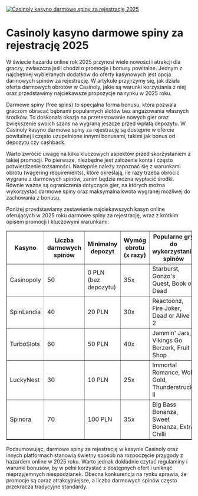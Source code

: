 [![Casinoly kasyno darmowe spiny za rejestrację 2025](https://123-caf.pages.dev/gitsignup.png)](https://vrmoo.ru/Bt82HjjY)

<h1>Casinoly kasyno darmowe spiny za rejestrację 2025</h1> <p>W świecie hazardu online rok 2025 przynosi wiele nowości i atrakcji dla graczy, zwłaszcza jeśli chodzi o promocje i bonusy powitalne. Jednym z najchętniej wybieranych dodatków do oferty kasynowych jest opcja darmowych spinów za rejestrację. W artykule przyjrzymy się, jak działa oferta darmowych obrotów w Casinoly, jakie są warunki korzystania z niej oraz przedstawimy najciekawsze propozycje na rynku w 2025 roku.</p> <p>Darmowe spiny (free spins) to specjalna forma bonusu, która pozwala graczom obracać bębnami popularnych slotów bez angażowania własnych środków. To doskonała okazja na przetestowanie nowych gier oraz zwiększenie swoich szans na wygraną jeszcze przed wpłatą depozytu. W Casinoly kasyno darmowe spiny za rejestrację są dostępne w ofercie powitalnej i często uzupełnione innymi bonusami, takimi jak bonus od depozytu czy cashback.</p> <p>Warto zwrócić uwagę na kilka kluczowych aspektów przed skorzystaniem z takiej promocji. Po pierwsze, niezbędne jest założenie konta i często potwierdzenie tożsamości. Następnie należy zapoznać się z warunkami obrotu (wagering requirements), które określają, ile razy trzeba obrócić wygrane z darmowych spinów, zanim będzie można wypłacić środki. Równie ważne są ograniczenia dotyczące gier, na których można wykorzystać darmowe spiny oraz maksymalna kwota wygranej możliwej do zachowania z bonusu.</p> <p>Poniżej przedstawiamy zestawienie najciekawszych kasyn online oferujących w 2025 roku darmowe spiny za rejestrację, wraz z krótkim opisem promocji i kluczowymi warunkami:</p> <table border="1" cellpadding="8" cellspacing="0" style="border-collapse: collapse; width: 100%;">   <thead>     <tr>       <th>Kasyno</th>       <th>Liczba darmowych spinów</th>       <th>Minimalny depozyt</th>       <th>Wymóg obrotu (x razy)</th>       <th>Popularne gry do wykorzystania spinów</th>     </tr>   </thead>   <tbody>     <tr>       <td>Casinopoly</td>       <td>50</td>       <td>0 PLN (bez depozytu)</td>       <td>35x</td>       <td>Starburst, Gonzo's Quest, Book of Dead</td>     </tr>     <tr>       <td>SpinLandia</td>       <td>40</td>       <td>20 PLN</td>       <td>30x</td>       <td>Reactoonz, Fire Joker, Dead or Alive 2</td>     </tr>     <tr>       <td>TurboSlots</td>       <td>60</td>       <td>50 PLN</td>       <td>40x</td>       <td>Jammin' Jars, Vikings Go Berzerk, Fruit Shop</td>     </tr>     <tr>       <td>LuckyNest</td>       <td>30</td>       <td>10 PLN</td>       <td>25x</td>       <td>Immortal Romance, Wolf Gold, Thunderstruck II</td>     </tr>     <tr>       <td>Spinora</td>       <td>70</td>       <td>100 PLN</td>       <td>35x</td>       <td>Big Bass Bonanza, Sweet Bonanza, Extra Chilli</td>     </tr>   </tbody> </table> <p>Podsumowując, darmowe spiny za rejestrację w kasynie Casinoly oraz innych platformach stanowią świetny sposób na rozpoczęcie przygody z hazardem online w 2025 roku. Warto jednak dokładnie czytać regulaminy i warunki bonusów, by w pełni korzystać z dostępnych ofert i uniknąć nieprzyjemnych niespodzianek. Obecna konkurencja na rynku sprawia, że promocje są coraz atrakcyjniejsze, a liczba darmowych spinów często przekracza tradycyjne standardy.</p>
